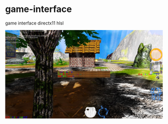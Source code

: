 # game-interface
game interface directx11 hlsl

![alt text](https://github.com/dong-zhan/game-interface/blob/master/4.jpg)
